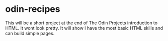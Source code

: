 # odin-recipes
This will be a short project at the end of The Odin Projects introduction to HTML. 
It wont look pretty. 
It will show I have the most basic HTML skills and can build simple pages.